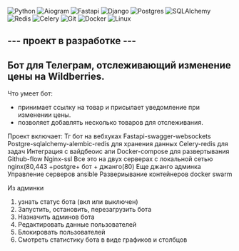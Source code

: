 ![Python](https://img.shields.io/badge/python-3670A0?style=for-the-badge&logo=python&logoColor=ffdd54)
![Aiogram](https://img.shields.io/badge/Aiogram-white?style=for-the-badge&logo=chatbot&color=%234796EC)
![Fastapi](https://img.shields.io/badge/Fastapi-black?style=for-the-badge&logo=fastapi&logoColor=white&color=%23009688)
![Django](https://img.shields.io/badge/django-%23092E20.svg?style=for-the-badge&logo=django&logoColor=white)
![Postgres](https://img.shields.io/badge/postgres-%23316192.svg?style=for-the-badge&logo=postgresql&logoColor=white)
![SQLAlchemy](https://img.shields.io/badge/SQLAlchemy-black?style=for-the-badge&logo=sqlalchemy&logoColor=red)
![Redis](https://img.shields.io/badge/redis-%23DD0031.svg?style=for-the-badge&logo=redis&logoColor=white)
![Celery](https://img.shields.io/badge/celery-%23a9cc54.svg?style=for-the-badge&logo=celery&logoColor=ddf4a4)
![Git](https://img.shields.io/badge/git-%23F05033.svg?style=for-the-badge&logo=git&logoColor=white)
![Docker](https://img.shields.io/badge/docker-%230db7ed.svg?style=for-the-badge&logo=docker&logoColor=white)
![Linux](https://img.shields.io/badge/Linux-FCC624?style=for-the-badge&logo=linux&logoColor=black)

--- проект в разработке ---
------

## Бот для Телеграм, отслеживающий изменение цены на Wildberries.

Что умеет бот:
  + принимает ссылку на товар и присылает уведомление при изменении цены.
  + позволяет добавлять несколько товаров для отслеживания.

Проект включает:
Тг бот на вебхуках
Fastapi-swagger-websockets
Postgre-sqlalchemy-alembic-redis для хранения данных
Celery-redis для задач
Интеграция с вайдбеоис апи
Docker-compose для развертывания
Github-flow
Nginx-ssl
Все это на двух серверах с локальной сетью
nginx(80,443 +postgre+  бот + джанго(80)
Еще джанго админка
Управление серверов ansible
Развериывание контейнеров  docker swarm

Из админки
1. узнать статус бота (вкл или выключен)
2. Запустить, остановить, перезагрузить бота
3. Назначить админов бота
4. Редактировать данные пользователей
5. Блокировать пользователей
6. Смотреть статистику бота в виде графиков и столбцов

